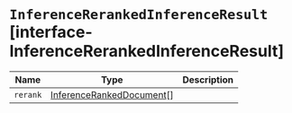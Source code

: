 # `InferenceRerankedInferenceResult` [interface-InferenceRerankedInferenceResult]

| Name | Type | Description |
| - | - | - |
| `rerank` | [InferenceRankedDocument](./InferenceRankedDocument.md)[] | &nbsp; |
